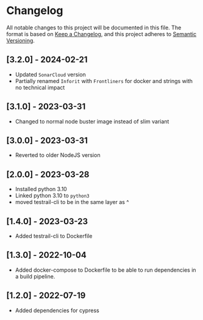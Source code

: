 # Changelog

All notable changes to this project will be documented in this file.
The format is based on [Keep a Changelog](https://keepachangelog.com/en/1.0.0/),
and this project adheres to [Semantic Versioning](https://semver.org/spec/v2.0.0.html).

## [3.2.0] - 2024-02-21

- Updated `SonarCloud` version
- Partially renamed `Inforit` with `Frontliners` for docker and strings with no technical impact

## [3.1.0] - 2023-03-31

- Changed to normal node buster image instead of slim variant

## [3.0.0] - 2023-03-31

- Reverted to older NodeJS version

## [2.0.0] - 2023-03-28

- Installed python 3.10
- Linked python 3.10 to `python3`
- moved testrail-cli to be in the same layer as ^

## [1.4.0] - 2023-03-23

- Added testrail-cli to Dockerfile

## [1.3.0] - 2022-10-04

- Added docker-compose to Dockerfile to be able to run dependencies in a build pipeline.

## [1.2.0] - 2022-07-19

- Added dependencies for cypress

